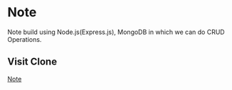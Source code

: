 # Note

Note build using Node.js(Express.js), MongoDB in which we can do CRUD Operations.
## Visit Clone
[Note](https://surajcodesnoteapi.herokuapp.com/)

